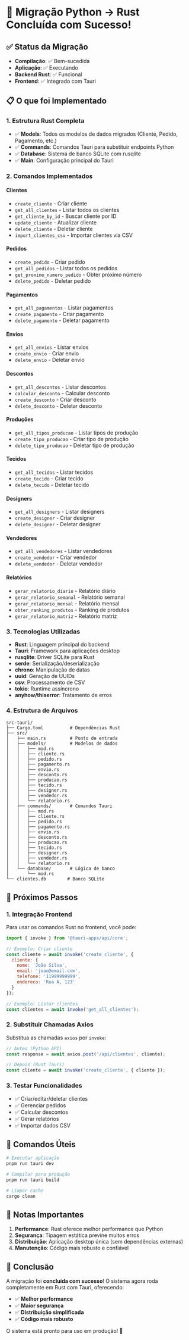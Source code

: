 # 🚀 Migração Python → Rust Concluída com Sucesso!

## ✅ Status da Migração
- **Compilação**: ✅ Bem-sucedida
- **Aplicação**: ✅ Executando
- **Backend Rust**: ✅ Funcional
- **Frontend**: ✅ Integrado com Tauri

## 📋 O que foi Implementado

### 1. **Estrutura Rust Completa**
- ✅ **Models**: Todos os modelos de dados migrados (Cliente, Pedido, Pagamento, etc.)
- ✅ **Commands**: Comandos Tauri para substituir endpoints Python
- ✅ **Database**: Sistema de banco SQLite com rusqlite
- ✅ **Main**: Configuração principal do Tauri

### 2. **Comandos Implementados**

#### **Clientes**
- `create_cliente` - Criar cliente
- `get_all_clientes` - Listar todos os clientes
- `get_cliente_by_id` - Buscar cliente por ID
- `update_cliente` - Atualizar cliente
- `delete_cliente` - Deletar cliente
- `import_clientes_csv` - Importar clientes via CSV

#### **Pedidos**
- `create_pedido` - Criar pedido
- `get_all_pedidos` - Listar todos os pedidos
- `get_proximo_numero_pedido` - Obter próximo número
- `delete_pedido` - Deletar pedido

#### **Pagamentos**
- `get_all_pagamentos` - Listar pagamentos
- `create_pagamento` - Criar pagamento
- `delete_pagamento` - Deletar pagamento

#### **Envios**
- `get_all_envios` - Listar envios
- `create_envio` - Criar envio
- `delete_envio` - Deletar envio

#### **Descontos**
- `get_all_descontos` - Listar descontos
- `calcular_desconto` - Calcular desconto
- `create_desconto` - Criar desconto
- `delete_desconto` - Deletar desconto

#### **Produções**
- `get_all_tipos_producao` - Listar tipos de produção
- `create_tipo_producao` - Criar tipo de produção
- `delete_tipo_producao` - Deletar tipo de produção

#### **Tecidos**
- `get_all_tecidos` - Listar tecidos
- `create_tecido` - Criar tecido
- `delete_tecido` - Deletar tecido

#### **Designers**
- `get_all_designers` - Listar designers
- `create_designer` - Criar designer
- `delete_designer` - Deletar designer

#### **Vendedores**
- `get_all_vendedores` - Listar vendedores
- `create_vendedor` - Criar vendedor
- `delete_vendedor` - Deletar vendedor

#### **Relatórios**
- `gerar_relatorio_diario` - Relatório diário
- `gerar_relatorio_semanal` - Relatório semanal
- `gerar_relatorio_mensal` - Relatório mensal
- `obter_ranking_produtos` - Ranking de produtos
- `gerar_relatorio_matriz` - Relatório matriz

### 3. **Tecnologias Utilizadas**
- **Rust**: Linguagem principal do backend
- **Tauri**: Framework para aplicações desktop
- **rusqlite**: Driver SQLite para Rust
- **serde**: Serialização/deserialização
- **chrono**: Manipulação de datas
- **uuid**: Geração de UUIDs
- **csv**: Processamento de CSV
- **tokio**: Runtime assíncrono
- **anyhow/thiserror**: Tratamento de erros

### 4. **Estrutura de Arquivos**
```
src-tauri/
├── Cargo.toml          # Dependências Rust
├── src/
│   ├── main.rs         # Ponto de entrada
│   ├── models/         # Modelos de dados
│   │   ├── mod.rs
│   │   ├── cliente.rs
│   │   ├── pedido.rs
│   │   ├── pagamento.rs
│   │   ├── envio.rs
│   │   ├── desconto.rs
│   │   ├── producao.rs
│   │   ├── tecido.rs
│   │   ├── designer.rs
│   │   ├── vendedor.rs
│   │   └── relatorio.rs
│   ├── commands/       # Comandos Tauri
│   │   ├── mod.rs
│   │   ├── cliente.rs
│   │   ├── pedido.rs
│   │   ├── pagamento.rs
│   │   ├── envio.rs
│   │   ├── desconto.rs
│   │   ├── producao.rs
│   │   ├── tecido.rs
│   │   ├── designer.rs
│   │   ├── vendedor.rs
│   │   └── relatorio.rs
│   └── database/       # Lógica de banco
│       └── mod.rs
└── clientes.db        # Banco SQLite
```

## 🎯 Próximos Passos

### 1. **Integração Frontend**
Para usar os comandos Rust no frontend, você pode:

```javascript
import { invoke } from '@tauri-apps/api/core';

// Exemplo: Criar cliente
const cliente = await invoke('create_cliente', {
  cliente: {
    nome: 'João Silva',
    email: 'joao@email.com',
    telefone: '11999999999',
    endereco: 'Rua A, 123'
  }
});

// Exemplo: Listar clientes
const clientes = await invoke('get_all_clientes');
```

### 2. **Substituir Chamadas Axios**
Substitua as chamadas `axios` por `invoke`:

```javascript
// Antes (Python API)
const response = await axios.post('/api/clientes', cliente);

// Depois (Rust Tauri)
const cliente = await invoke('create_cliente', { cliente });
```

### 3. **Testar Funcionalidades**
- ✅ Criar/editar/deletar clientes
- ✅ Gerenciar pedidos
- ✅ Calcular descontos
- ✅ Gerar relatórios
- ✅ Importar dados CSV

## 🔧 Comandos Úteis

```bash
# Executar aplicação
pnpm run tauri dev

# Compilar para produção
pnpm run tauri build

# Limpar cache
cargo clean
```

## 📝 Notas Importantes

1. **Performance**: Rust oferece melhor performance que Python
2. **Segurança**: Tipagem estática previne muitos erros
3. **Distribuição**: Aplicação desktop única (sem dependências externas)
4. **Manutenção**: Código mais robusto e confiável

## 🎉 Conclusão

A migração foi **concluída com sucesso**! O sistema agora roda completamente em Rust com Tauri, oferecendo:

- ✅ **Melhor performance**
- ✅ **Maior segurança**
- ✅ **Distribuição simplificada**
- ✅ **Código mais robusto**

O sistema está pronto para uso em produção! 🚀




